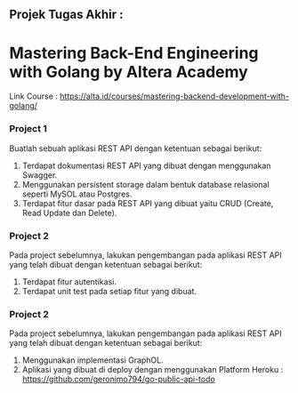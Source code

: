 ## Projek Tugas Akhir : 
# Mastering Back-End Engineering with Golang by Altera Academy
Link Course : https://alta.id/courses/mastering-backend-development-with-golang/

### Project 1
Buatlah sebuah aplikasi REST API dengan ketentuan sebagai berikut:
1. Terdapat dokumentasi REST API yang dibuat dengan menggunakan Swagger.
1. Menggunakan persistent storage dalam bentuk database relasional seperti MySOL atau Postgres.
1. Terdapat fitur dasar pada REST API yang dibuat yaitu CRUD (Create, Read Update dan Delete).

### Project 2
Pada project sebelumnya, lakukan pengembangan pada aplikasi REST API yang telah dibuat dengan ketentuan sebagai berikut:
1. Terdapat fitur autentikasi.
1. Terdapat unit test pada setiap fitur yang dibuat.

### Project 2
Pada project sebelumnya, lakukan pengembangan pada aplikasi REST API yang telah dibuat dengan ketentuan sebagai berikut:
1. Menggunakan implementasi GraphOL.
1. Aplikasi yang dibuat di deploy dengan menggunakan Platform Heroku : https://github.com/geronimo794/go-public-api-todo
